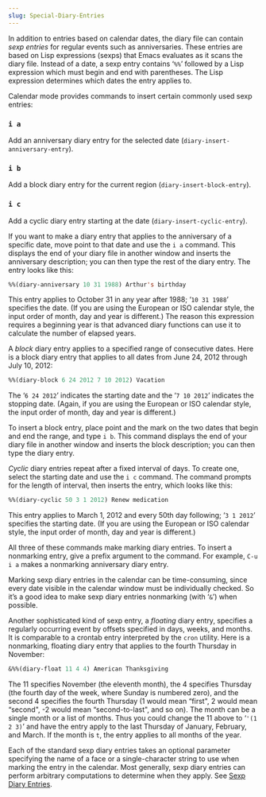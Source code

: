 ```yaml
---
slug: Special-Diary-Entries
---
```


In addition to entries based on calendar dates, the diary file can contain *sexp entries* for regular events such as anniversaries. These entries are based on Lisp expressions (sexps) that Emacs evaluates as it scans the diary file. Instead of a date, a sexp entry contains ‘`%%`’ followed by a Lisp expression which must begin and end with parentheses. The Lisp expression determines which dates the entry applies to.

Calendar mode provides commands to insert certain commonly used sexp entries:

### `i a`

Add an anniversary diary entry for the selected date (`diary-insert-anniversary-entry`).

### `i b`

Add a block diary entry for the current region (`diary-insert-block-entry`).

### `i c`

Add a cyclic diary entry starting at the date (`diary-insert-cyclic-entry`).

If you want to make a diary entry that applies to the anniversary of a specific date, move point to that date and use the `i a` command. This displays the end of your diary file in another window and inserts the anniversary description; you can then type the rest of the diary entry. The entry looks like this:

```lisp
%%(diary-anniversary 10 31 1988) Arthur's birthday
```

This entry applies to October 31 in any year after 1988; ‘`10 31 1988`’ specifies the date. (If you are using the European or ISO calendar style, the input order of month, day and year is different.) The reason this expression requires a beginning year is that advanced diary functions can use it to calculate the number of elapsed years.

A *block* diary entry applies to a specified range of consecutive dates. Here is a block diary entry that applies to all dates from June 24, 2012 through July 10, 2012:

```lisp
%%(diary-block 6 24 2012 7 10 2012) Vacation
```

The ‘`6 24 2012`’ indicates the starting date and the ‘`7 10 2012`’ indicates the stopping date. (Again, if you are using the European or ISO calendar style, the input order of month, day and year is different.)

To insert a block entry, place point and the mark on the two dates that begin and end the range, and type `i b`. This command displays the end of your diary file in another window and inserts the block description; you can then type the diary entry.

*Cyclic* diary entries repeat after a fixed interval of days. To create one, select the starting date and use the `i c` command. The command prompts for the length of interval, then inserts the entry, which looks like this:

```lisp
%%(diary-cyclic 50 3 1 2012) Renew medication
```

This entry applies to March 1, 2012 and every 50th day following; ‘`3 1 2012`’ specifies the starting date. (If you are using the European or ISO calendar style, the input order of month, day and year is different.)

All three of these commands make marking diary entries. To insert a nonmarking entry, give a prefix argument to the command. For example, `C-u i a` makes a nonmarking anniversary diary entry.

Marking sexp diary entries in the calendar can be time-consuming, since every date visible in the calendar window must be individually checked. So it’s a good idea to make sexp diary entries nonmarking (with ‘`&`’) when possible.

Another sophisticated kind of sexp entry, a *floating* diary entry, specifies a regularly occurring event by offsets specified in days, weeks, and months. It is comparable to a crontab entry interpreted by the `cron` utility. Here is a nonmarking, floating diary entry that applies to the fourth Thursday in November:

```lisp
&%%(diary-float 11 4 4) American Thanksgiving
```

The 11 specifies November (the eleventh month), the 4 specifies Thursday (the fourth day of the week, where Sunday is numbered zero), and the second 4 specifies the fourth Thursday (1 would mean “first", 2 would mean “second", -2 would mean “second-to-last", and so on). The month can be a single month or a list of months. Thus you could change the 11 above to ‘`'(1 2 3)`’ and have the entry apply to the last Thursday of January, February, and March. If the month is `t`, the entry applies to all months of the year.

Each of the standard sexp diary entries takes an optional parameter specifying the name of a face or a single-character string to use when marking the entry in the calendar. Most generally, sexp diary entries can perform arbitrary computations to determine when they apply. See [Sexp Diary Entries](/docs/emacs/Sexp-Diary-Entries).
